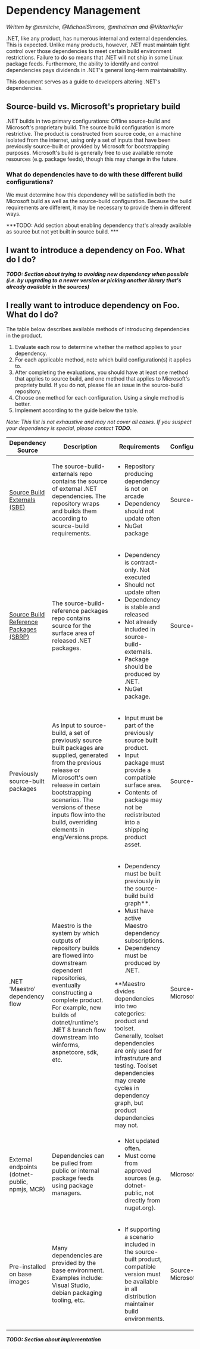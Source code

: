 # Dependency Management
_Written by @mmitche, @MichaelSimons, @mthalman and @ViktorHofer_

.NET, like any product, has numerous internal and external dependencies. This is expected. Unlike many products, however, .NET must maintain tight control over those dependencies to meet certain build environment restrictions. Failure to do so means that .NET will not ship in some Linux package feeds. Furthermore, the ability to identify and control dependencies pays dividends in .NET's general long-term maintainability.

This document serves as a guide to developers altering .NET's dependencies.

## Source-build vs. Microsoft's proprietary build

.NET builds in two primary configurations: Offline source-build and Microsoft's proprietary build. The source build configuration is more restrictive. The product is constructed from source code, on a machine isolated from the internet, using only a set of inputs that have been previously source-built or provided by Microsoft for bootstrapping purposes. Microsoft's build is generally free to use available remote resources (e.g. package feeds), though this may change in the future.

### What do dependencies have to do with these different build configurations?

We must determine how this dependency will be satisfied in both the Microsoft build as well as the source-build configuration. Because the build requirements are different, it may be necessary to provide them in different ways.

***TODO: Add section about enabling dependency that's already available as source but not yet built in source build. ***

## I want to introduce a dependency on Foo. What do I do?

***TODO: Section about trying to avoiding new dependency when possible (i.e. by upgrading to a newer version or picking another library that's already available in the sources)***

## I really want to introduce dependency on Foo. What do I do?

The table below describes available methods of introducing dependencies in the product.
1. Evaluate each row to determine whether the method applies to your dependency.
2. For each applicable method, note which build configuration(s) it applies to.
3. After completing the evaluations, you should have at least one method that applies to source build, and one method that applies to Microsoft's propriety build. If you do not, please file an issue in the source-build repository.
4. Choose one method for each configuration. Using a single method is better.
5. Implement according to the guide below the table.

*Note: This list is not exhaustive and may not cover all cases. If you suspect your dependency is special, please contact **TODO***.

| **Dependency Source** | **Description** | **Requirements** | **Configurations** |
| --------------------- | ----------------| ---------------- | --------------------------- |
| [Source Build Externals (SBE)](https://github.com/dotnet/source-build-externals) | The source-build-externals repo contains the source of external .NET dependencies. The repository wraps and builds them according to source-build requirements. | <ul><li>Repository producing dependency is not on arcade</li><li>Dependency should not update often</li><li>NuGet package</li></ul> | Source-Build |
| [Source Build Reference Packages (SBRP)](https://github.com/dotnet/source-build-reference-packages) | The source-build-reference packages repo contains source for the surface area of released .NET packages. | <ul><li>Dependency is contract-only. Not executed</li><li>Should not update often</li><li>Dependency is stable and released</li><li>Not already included in source-build-externals.</li><li>Package should be produced by .NET.</li><li>NuGet package.</li></ul> | Source-Build |
| Previously source-built packages | As input to source-build, a set of previously source built packages are supplied, generated from the previous release or Microsoft's own release in certain bootstrapping scenarios. The versions of these inputs flow into the build, overriding elements in eng/Versions.props. | <ul><li>Input must be part of the previously source built product.</li><li>Input package must provide a compatible surface area.</li><li>Contents of package may not be redistributed into a shipping product asset.</li></ul> | Source-Build |
| .NET 'Maestro' dependency flow | Maestro is the system by which outputs of repository builds are flowed into downstream dependent repositories, eventually constructing a complete product. For example, new builds of dotnet/runtime's .NET 8 branch flow downstream into winforms, aspnetcore, sdk, etc. | <ul><li>Dependency must be built previously in the source-build build graph**.</li><li>Must have active Maestro dependency subscriptions.</li><li>Dependency must be produced by .NET.</li></ul> **Maestro divides dependencies into two categories: product and toolset. Generally, toolset dependencies are only used for infrastruture and testing. Toolset dependencies may create cycles in dependency graph, but product dependencies may not. | Source-Build, Microsoft Build |
| External endpoints (dotnet-public, npmjs, MCR) | Dependencies can be pulled from public or internal package feeds using package managers. | <ul><li>Not updated often.</li><li>Must come from approved sources (e.g. dotnet-public, not directly from nuget.org).</li></ul> | Microsoft Build |
| Pre-installed on base images | Many dependencies are provided by the base environment. Examples include: Visual Studio, debian packaging tooling, etc. | <ul><li>If supporting a scenario included in the source-built product, compatible version must be available in all distribution maintainer build environments.</li></ul> | Source-Build, Microsoft Build |

***TODO: Section about implementation***
